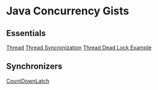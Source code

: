 # Java Concurrency Gists
## Essentials
[Thread](https://gist.github.com/sekury/6f8a3617d4d772595e8a)
[Thread Syncronization](https://gist.github.com/sekury/ab7c542e6bfd7e52ed2f)
[Thread Dead Lock Example](https://gist.github.com/sekury/59a1552026799b96a94c)
## Synchronizers
[CountDownLatch](https://gist.github.com/sekury/ae435095eb749fcf11d50850d1154405)
